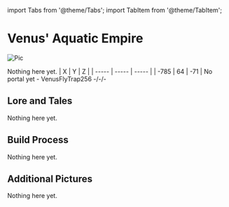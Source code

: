 import Tabs from '@theme/Tabs';
import TabItem from '@theme/TabItem';

# Venus' Aquatic Empire

![Pic](/img/season2/bases/venus_aquatic_empire/1.webp)

<Tabs>
  <TabItem value="about" label="Description">
    Nothing here yet.
  </TabItem>
  <TabItem value="coords" label="Coords" default>
    | X     | Y     | Z     | 
    | ----- | ----- | ----- |
    | -785  | 64    | -71   |
  </TabItem>
  <TabItem value="ncooords" label="Nether Directions">
    No portal yet
  </TabItem>
  <TabItem value="builders" label="Builders">
    - VenusFlyTrap256
  </TabItem>
  <TabItem value="date" label="Date Finished">
    -/-/-
  </TabItem>
</Tabs>

## Lore and Tales

Nothing here yet.

## Build Process

Nothing here yet.

## Additional Pictures

Nothing here yet.